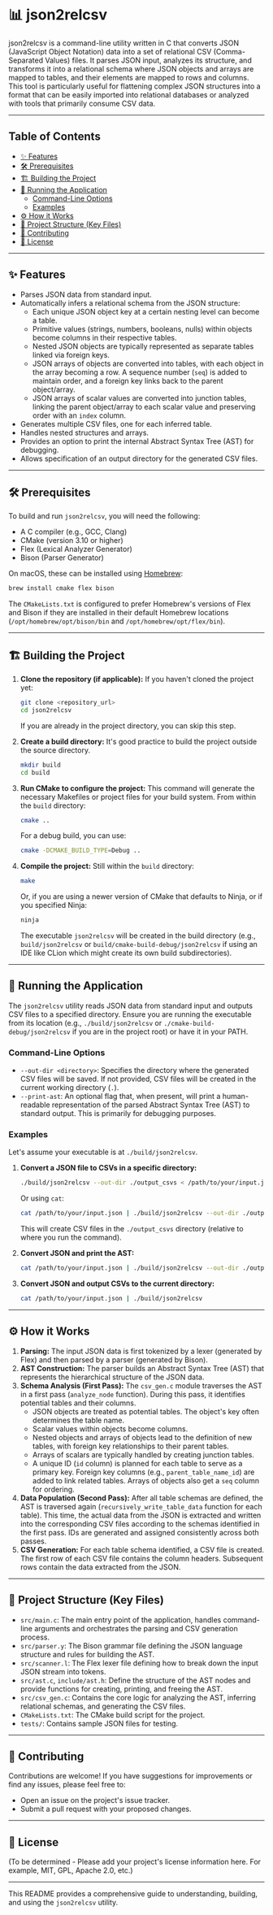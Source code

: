 # 📊 json2relcsv

json2relcsv is a command-line utility written in C that converts JSON (JavaScript Object Notation) data into a set of relational CSV (Comma-Separated Values) files. It parses JSON input, analyzes its structure, and transforms it into a relational schema where JSON objects and arrays are mapped to tables, and their elements are mapped to rows and columns. This tool is particularly useful for flattening complex JSON structures into a format that can be easily imported into relational databases or analyzed with tools that primarily consume CSV data.

---

## Table of Contents

- [✨ Features](#-features)
- [🛠️ Prerequisites](#️-prerequisites)
- [🏗️ Building the Project](#️-building-the-project)
- [🚀 Running the Application](#️-running-the-application)
  - [Command-Line Options](#command-line-options)
  - [Examples](#examples)
- [⚙️ How it Works](#️-how-it-works)
- [📁 Project Structure (Key Files)](#️-project-structure-key-files)
- [🤝 Contributing](#-contributing)
- [📜 License](#-license)

---

## ✨ Features

*   Parses JSON data from standard input.
*   Automatically infers a relational schema from the JSON structure:
    *   Each unique JSON object key at a certain nesting level can become a table.
    *   Primitive values (strings, numbers, booleans, nulls) within objects become columns in their respective tables.
    *   Nested JSON objects are typically represented as separate tables linked via foreign keys.
    *   JSON arrays of objects are converted into tables, with each object in the array becoming a row. A sequence number (`seq`) is added to maintain order, and a foreign key links back to the parent object/array.
    *   JSON arrays of scalar values are converted into junction tables, linking the parent object/array to each scalar value and preserving order with an `index` column.
*   Generates multiple CSV files, one for each inferred table.
*   Handles nested structures and arrays.
*   Provides an option to print the internal Abstract Syntax Tree (AST) for debugging.
*   Allows specification of an output directory for the generated CSV files.

---

## 🛠️ Prerequisites

To build and run `json2relcsv`, you will need the following:

*   A C compiler (e.g., GCC, Clang)
*   CMake (version 3.10 or higher)
*   Flex (Lexical Analyzer Generator)
*   Bison (Parser Generator)

On macOS, these can be installed using [Homebrew](https://brew.sh/):
```bash
brew install cmake flex bison
```
The `CMakeLists.txt` is configured to prefer Homebrew's versions of Flex and Bison if they are installed in their default Homebrew locations (`/opt/homebrew/opt/bison/bin` and `/opt/homebrew/opt/flex/bin`).

---

## 🏗️ Building the Project

1.  **Clone the repository (if applicable):**
    If you haven't cloned the project yet:
    ```bash
    git clone <repository_url>
    cd json2relcsv
    ```
    If you are already in the project directory, you can skip this step.

2.  **Create a build directory:**
    It's good practice to build the project outside the source directory.
    ```bash
    mkdir build
    cd build
    ```

3.  **Run CMake to configure the project:**
    This command will generate the necessary Makefiles or project files for your build system. From within the `build` directory:
    ```bash
    cmake ..
    ```
    For a debug build, you can use:
    ```bash
    cmake -DCMAKE_BUILD_TYPE=Debug ..
    ```

4.  **Compile the project:**
    Still within the `build` directory:
    ```bash
    make
    ```
    Or, if you are using a newer version of CMake that defaults to Ninja, or if you specified Ninja:
    ```bash
    ninja
    ```
    The executable `json2relcsv` will be created in the build directory (e.g., `build/json2relcsv` or `build/cmake-build-debug/json2relcsv` if using an IDE like CLion which might create its own build subdirectories).

---

## 🚀 Running the Application

The `json2relcsv` utility reads JSON data from standard input and outputs CSV files to a specified directory. Ensure you are running the executable from its location (e.g., `./build/json2relcsv` or `./cmake-build-debug/json2relcsv` if you are in the project root) or have it in your PATH.

### Command-Line Options

*   `--out-dir <directory>`: Specifies the directory where the generated CSV files will be saved. If not provided, CSV files will be created in the current working directory (`.`).
*   `--print-ast`: An optional flag that, when present, will print a human-readable representation of the parsed Abstract Syntax Tree (AST) to standard output. This is primarily for debugging purposes.

### Examples

Let's assume your executable is at `./build/json2relcsv`.

1.  **Convert a JSON file to CSVs in a specific directory:**
    ```bash
    ./build/json2relcsv --out-dir ./output_csvs < /path/to/your/input.json
    ```
    Or using `cat`:
    ```bash
    cat /path/to/your/input.json | ./build/json2relcsv --out-dir ./output_csvs
    ```
    This will create CSV files in the `./output_csvs` directory (relative to where you run the command).

2.  **Convert JSON and print the AST:**
    ```bash
    cat /path/to/your/input.json | ./build/json2relcsv --out-dir ./output_csvs --print-ast
    ```

3.  **Convert JSON and output CSVs to the current directory:**
    ```bash
    cat /path/to/your/input.json | ./build/json2relcsv
    ```

---

## ⚙️ How it Works

1.  **Parsing:** The input JSON data is first tokenized by a lexer (generated by Flex) and then parsed by a parser (generated by Bison).
2.  **AST Construction:** The parser builds an Abstract Syntax Tree (AST) that represents the hierarchical structure of the JSON data.
3.  **Schema Analysis (First Pass):** The `csv_gen.c` module traverses the AST in a first pass (`analyze_node` function). During this pass, it identifies potential tables and their columns.
    *   JSON objects are treated as potential tables. The object's key often determines the table name.
    *   Scalar values within objects become columns.
    *   Nested objects and arrays of objects lead to the definition of new tables, with foreign key relationships to their parent tables.
    *   Arrays of scalars are typically handled by creating junction tables.
    *   A unique ID (`id` column) is planned for each table to serve as a primary key. Foreign key columns (e.g., `parent_table_name_id`) are added to link related tables. Arrays of objects also get a `seq` column for ordering.
4.  **Data Population (Second Pass):** After all table schemas are defined, the AST is traversed again (`recursively_write_table_data` function for each table). This time, the actual data from the JSON is extracted and written into the corresponding CSV files according to the schemas identified in the first pass. IDs are generated and assigned consistently across both passes.
5.  **CSV Generation:** For each table schema identified, a CSV file is created. The first row of each CSV file contains the column headers. Subsequent rows contain the data extracted from the JSON.

---

## 📁 Project Structure (Key Files)

*   `src/main.c`: The main entry point of the application, handles command-line arguments and orchestrates the parsing and CSV generation process.
*   `src/parser.y`: The Bison grammar file defining the JSON language structure and rules for building the AST.
*   `src/scanner.l`: The Flex lexer file defining how to break down the input JSON stream into tokens.
*   `src/ast.c`, `include/ast.h`: Define the structure of the AST nodes and provide functions for creating, printing, and freeing the AST.
*   `src/csv_gen.c`: Contains the core logic for analyzing the AST, inferring relational schemas, and generating the CSV files.
*   `CMakeLists.txt`: The CMake build script for the project.
*   `tests/`: Contains sample JSON files for testing.

---

## 🤝 Contributing

Contributions are welcome! If you have suggestions for improvements or find any issues, please feel free to:
*   Open an issue on the project's issue tracker.
*   Submit a pull request with your proposed changes.

---

## 📜 License

(To be determined - Please add your project's license information here. For example, MIT, GPL, Apache 2.0, etc.)

---

This README provides a comprehensive guide to understanding, building, and using the `json2relcsv` utility.
